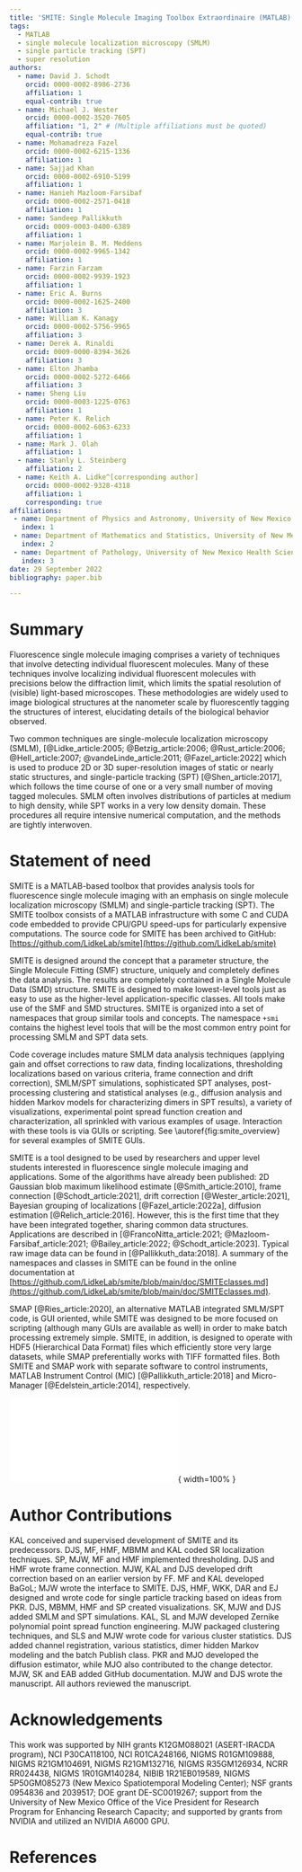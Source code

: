 ```yaml
---
title: 'SMITE: Single Molecule Imaging Toolbox Extraordinaire (MATLAB)'
tags:
  - MATLAB
  - single molecule localization microscopy (SMLM)
  - single particle tracking (SPT)
  - super resolution
authors:
  - name: David J. Schodt
    orcid: 0000-0002-8986-2736
    affiliation: 1
    equal-contrib: true
  - name: Michael J. Wester
    orcid: 0000-0002-3520-7605
    affiliation: "1, 2" # (Multiple affiliations must be quoted)
    equal-contrib: true
  - name: Mohamadreza Fazel
    orcid: 0000-0002-6215-1336
    affiliation: 1
  - name: Sajjad Khan
    orcid: 0000-0002-6910-5199
    affiliation: 1
  - name: Hanieh Mazloom-Farsibaf
    orcid: 0000-0002-2571-0418
    affiliation: 1
  - name: Sandeep Pallikkuth
    orcid: 0009-0003-0400-6389
    affiliation: 1
  - name: Marjolein B. M. Meddens
    orcid: 0000-0002-9965-1342
    affiliation: 1
  - name: Farzin Farzam
    orcid: 0000-0002-9939-1923
    affiliation: 1
  - name: Eric A. Burns
    orcid: 0000-0002-1625-2400
    affiliation: 3
  - name: William K. Kanagy
    orcid: 0000-0002-5756-9965
    affiliation: 3
  - name: Derek A. Rinaldi
    orcid: 0009-0000-8394-3626
    affiliation: 3
  - name: Elton Jhamba
    orcid: 0000-0002-5272-6466
    affiliation: 3
  - name: Sheng Liu
    orcid: 0000-0003-1225-0763
    affiliation: 1
  - name: Peter K. Relich
    orcid: 0000-0002-6063-6233
    affiliation: 1
  - name: Mark J. Olah
    affiliation: 1
  - name: Stanly L. Steinberg
    affiliation: 2
  - name: Keith A. Lidke^[corresponding author]
    orcid: 0000-0002-9328-4318
    affiliation: 1
    corresponding: true
affiliations:
 - name: Department of Physics and Astronomy, University of New Mexico
   index: 1
 - name: Department of Mathematics and Statistics, University of New Mexico
   index: 2
 - name: Department of Pathology, University of New Mexico Health Sciences Center
   index: 3
date: 29 September 2022
bibliography: paper.bib

---
```


# Summary

Fluorescence single molecule imaging comprises a variety of techniques that
involve detecting individual fluorescent molecules.  Many of these techniques
involve localizing individual fluorescent molecules with precisions below the
diffraction limit, which limits the spatial resolution of (visible) light-based
microscopes.  These methodologies are widely used to image biological
structures at the nanometer scale by fluorescently tagging the structures of
interest, elucidating details of the biological behavior observed.

Two common techniques are single-molecule localization microscopy (SMLM),
[@Lidke_article:2005; @Betzig_article:2006; @Rust_article:2006;
@Hell_article:2007; @vandeLinde_article:2011; @Fazel_article:2022]
which is used to produce 2D or 3D super-resolution images of static or nearly
static structures, and single-particle tracking (SPT) [@Shen_article:2017],
which follows the time course of one or a very small number of moving tagged
molecules.  SMLM often involves distributions of particles at medium to high
density, while SPT works in a very low density domain.  These procedures all
require intensive numerical computation, and the methods are tightly
interwoven.

# Statement of need

SMITE is a MATLAB-based toolbox that provides analysis tools for fluorescence
single molecule imaging with an emphasis on single molecule localization
microscopy (SMLM) and single-particle tracking (SPT).  The SMITE toolbox
consists of a MATLAB infrastructure with some C and CUDA code embedded to
provide CPU/GPU speed-ups for particularly expensive computations.
The source code for SMITE has been archived to GitHub:
[https://github.com/LidkeLab/smite](https://github.com/LidkeLab/smite)

SMITE is designed around the concept that a parameter structure, the Single
Molecule Fitting (SMF) structure, uniquely and completely defines the data
analysis.  The results are completely contained in a Single Molecule Data (SMD)
structure.  SMITE is designed to make lowest-level tools just as easy to use as
the higher-level application-specific classes.  All tools make use of the SMF
and SMD structures.  SMITE is organized into a set of namespaces that group
similar tools and concepts.  The namespace  `+smi`  contains the highest level
tools that will be the most common entry point for processing SMLM and SPT data
sets. 

Code coverage includes mature SMLM data analysis techniques (applying gain and 
offset corrections to raw data, finding localizations, thresholding
localizations based on various criteria, frame connection and drift
correction), SMLM/SPT simulations, sophisticated SPT analyses, post-processing
clustering and statistical analyses (e.g., diffusion analysis and hidden Markov
models for characterizing dimers in SPT results), a variety of visualizations,
experimental point spread function creation and characterization, all sprinkled
with various examples of usage.  Interaction with these tools is via GUIs or
scripting.  See \autoref{fig:smite_overview} for several examples of SMITE
GUIs.

SMITE is a tool designed to be used by researchers and upper level students
interested in fluorescence single molecule imaging and applications.
Some of the algorithms have already been published: 2D Gaussian blob maximum
likelihood estimate [@Smith_article:2010], frame connection
[@Schodt_article:2021], drift correction [@Wester_article:2021], Bayesian
grouping of localizations [@Fazel_article:2022a], diffusion estimation
[@Relich_article:2016].  However, this is the first time that they have been
integrated together, sharing common data structures.
Applications are described in [@FrancoNitta_article:2021;
@Mazloom-Farsibaf_article:2021; @Bailey_article:2022; @Schodt_article:2023].
Typical raw image data can be found in [@Pallikkuth_data:2018].
A summary of the namespaces and classes in SMITE can be found in the online
documentation at
[https://github.com/LidkeLab/smite/blob/main/doc/SMITEclasses.md](https://github.com/LidkeLab/smite/blob/main/doc/SMITEclasses.md).

SMAP [@Ries_article:2020], an alternative MATLAB integrated SMLM/SPT code, is
GUI oriented, while SMITE was designed to be more focused on scripting
(although many GUIs are available as well) in order to make batch processing
extremely simple.  SMITE, in addition, is designed to operate with HDF5
(Hierarchical Data Format) files which efficiently store very large datasets,
while SMAP preferentially works with TIFF formatted files.  Both SMITE and SMAP
work with separate software to control instruments, MATLAB Instrument Control
(MIC) [@Pallikkuth_article:2018] and Micro-Manager [@Edelstein_article:2014],
respectively.

![SMITE GUIs for (upper left) making movies from SPT trajectories, (upper
right) SMLM analysis, (lower left) channel registration, and (lower right)
inspection of results contained in SMD
structures.\label{fig:smite_overview}](smite_overview.pdf){ width=100% }

# Author Contributions

KAL conceived and supervised development of SMITE and its predecessors.
DJS, MF, HMF, MBMM and KAL coded SR localization techniques.
SP, MJW, MF and HMF implemented thresholding.
DJS and HMF wrote frame connection.
MJW, KAL and DJS developed drift correction based on an earlier version by FF.
MF and KAL developed BaGoL; MJW wrote the interface to SMITE.
DJS, HMF, WKK, DAR and EJ designed and wrote code for single particle tracking
based on ideas from PKR.
DJS, MBMM, HMF and SP created visualizations.
SK, MJW and DJS added SMLM and SPT simulations.
KAL, SL and MJW developed Zernike polynomial point spread function engineering.
MJW packaged clustering techniques, and
SLS and MJW wrote code for various cluster statistics.
DJS added channel registration, various statistics, dimer hidden Markov
modeling and the batch Publish class.
PKR and MJO developed the diffusion estimator, while MJO also contributed to
the change detector.
MJW, SK and EAB added GitHub documentation.
MJW and DJS wrote the manuscript.
All authors reviewed the manuscript.

# Acknowledgements

This work was supported by NIH grants
K12GM088021 (ASERT-IRACDA program),
NCI P30CA118100,
NCI R01CA248166,
NIGMS R01GM109888,
NIGMS R21GM104691,
NIGMS R21GM132716,
NIGMS R35GM126934,
NCRR RR024438,
NIGMS 1R01GM140284,
NIBIB 1R21EB019589,
NIGMS 5P50GM085273 (New Mexico Spatiotemporal Modeling Center);
NSF grants 0954836 and 2039517; DOE grant DE-SC0019267;
support from the University of New Mexico Office of the Vice President for
Research Program for Enhancing Research Capacity; and
supported by grants from NVIDIA and utilized an NVIDIA A6000 GPU.

# References
